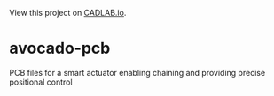 View this project on [CADLAB.io](https://cadlab.io/node/873). 

# avocado-pcb
PCB files for a smart actuator enabling chaining and providing precise positional control
